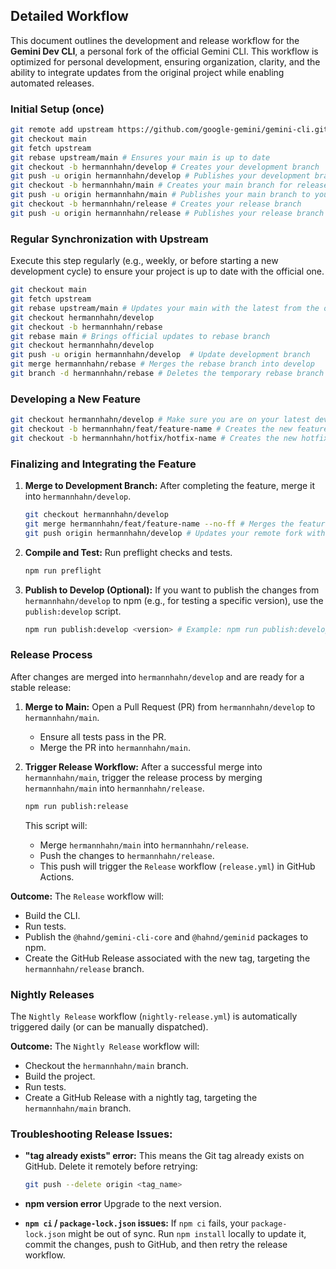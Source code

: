 ## Detailed Workflow

This document outlines the development and release workflow for the **Gemini Dev CLI**, a personal fork of the official Gemini CLI. This workflow is optimized for personal development, ensuring organization, clarity, and the ability to integrate updates from the original project while enabling automated releases.

### Initial Setup (once)

```bash
git remote add upstream https://github.com/google-gemini/gemini-cli.git # Adds the remote of the original project
git checkout main
git fetch upstream
git rebase upstream/main # Ensures your main is up to date
git checkout -b hermannhahn/develop # Creates your development branch
git push -u origin hermannhahn/develop # Publishes your development branch to your fork
git checkout -b hermannhahn/main # Creates your main branch for releases
git push -u origin hermannhahn/main # Publishes your main branch to your fork
git checkout -b hermannhahn/release # Creates your release branch
git push -u origin hermannhahn/release # Publishes your release branch to your fork
```

### Regular Synchronization with Upstream

Execute this step regularly (e.g., weekly, or before starting a new development cycle) to ensure your project is up to date with the official one.

```bash
git checkout main
git fetch upstream
git rebase upstream/main # Updates your main with the latest from the official project
git checkout hermannhahn/develop
git checkout -b hermannhahn/rebase
git rebase main # Brings official updates to rebase branch
git checkout hermannhahn/develop
git push -u origin hermannhahn/develop  # Update development branch
git merge hermannhahn/rebase # Merges the rebase branch into develop
git branch -d hermannhahn/rebase # Deletes the temporary rebase branch
```

### Developing a New Feature

```bash
git checkout hermannhahn/develop # Make sure you are on your latest development branch
git checkout -b hermannhahn/feat/feature-name # Creates the new feature branch
git checkout -b hermannhahn/hotfix/hotfix-name # Creates the new hotfix branch
```

### Finalizing and Integrating the Feature

1.  **Merge to Development Branch:** After completing the feature, merge it into `hermannhahn/develop`.

    ```bash
    git checkout hermannhahn/develop
    git merge hermannhahn/feat/feature-name --no-ff # Merges the feature with an explicit merge commit
    git push origin hermannhahn/develop # Updates your remote fork with the new feature
    ```

2.  **Compile and Test:** Run preflight checks and tests.

    ```bash
    npm run preflight
    ```

3.  **Publish to Develop (Optional):** If you want to publish the changes from `hermannhahn/develop` to npm (e.g., for testing a specific version), use the `publish:develop` script.

    ```bash
    npm run publish:develop <version> # Example: npm run publish:develop 0.1.27
    ```

### Release Process

After changes are merged into `hermannhahn/develop` and are ready for a stable release:

1.  **Merge to Main:** Open a Pull Request (PR) from `hermannhahn/develop` to `hermannhahn/main`.
    - Ensure all tests pass in the PR.
    - Merge the PR into `hermannhahn/main`.

2.  **Trigger Release Workflow:** After a successful merge into `hermannhahn/main`, trigger the release process by merging `hermannhahn/main` into `hermannhahn/release`.

    ```bash
    npm run publish:release
    ```

    This script will:
    - Merge `hermannhahn/main` into `hermannhahn/release`.
    - Push the changes to `hermannhahn/release`.
    - This push will trigger the `Release` workflow (`release.yml`) in GitHub Actions.

**Outcome:** The `Release` workflow will:

- Build the CLI.
- Run tests.
- Publish the `@hahnd/gemini-cli-core` and `@hahnd/geminid` packages to npm.
- Create the GitHub Release associated with the new tag, targeting the `hermannhahn/release` branch.

### Nightly Releases

The `Nightly Release` workflow (`nightly-release.yml`) is automatically triggered daily (or can be manually dispatched).

**Outcome:** The `Nightly Release` workflow will:

- Checkout the `hermannhahn/main` branch.
- Build the project.
- Run tests.
- Create a GitHub Release with a nightly tag, targeting the `hermannhahn/main` branch.

### Troubleshooting Release Issues:

- **"tag already exists" error:** This means the Git tag already exists on GitHub. Delete it remotely before retrying:

  ```bash
  git push --delete origin <tag_name>
  ```

- **npm version error** Upgrade to the next version.

- **`npm ci` / `package-lock.json` issues:** If `npm ci` fails, your `package-lock.json` might be out of sync. Run `npm install` locally to update it, commit the changes, push to GitHub, and then retry the release workflow.
